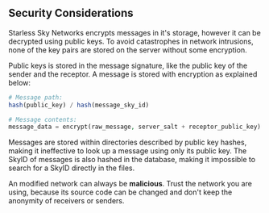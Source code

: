 ## Security Considerations

Starless Sky Networks encrypts messages in it's storage, however it can be decrypted using public keys. To avoid catastrophes in network intrusions, none of the key pairs are stored on the server without some encryption.

Public keys is stored in the message signature, like the public key of the sender and the receptor. A message is stored with encryption as explained below:

```php
# Message path:
hash(public_key) / hash(message_sky_id)

# Message contents:
message_data = encrypt(raw_message, server_salt + receptor_public_key)
```

Messages are stored within directories described by public key hashes, making it ineffective to look up a message using only its public key. The SkyID of messages is also hashed in the database, making it impossible to search for a SkyID directly in the files.

An modified network can always be **malicious**. Trust the network you are using, because its source code can be changed and don't keep the anonymity of receivers or senders.